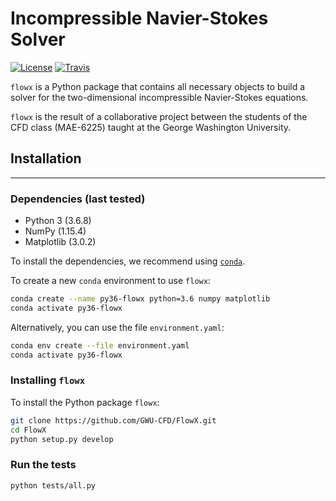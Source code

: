 # Incompressible Navier-Stokes Solver

[![License](https://img.shields.io/badge/License-BSD%203--Clause-blue.svg)](https://github.com/Balaras-Group/flowX/raw/master/LICENSE)
[![Travis](https://img.shields.io/travis/com/Balaras-Group/flowX/develop.svg?style=flat-square&logo=travis)](https://travis-ci.com/Balaras-Group/flowX)

`flowx` is a Python package that contains all necessary objects to build a solver for the two-dimensional incompressible Navier-Stokes equations.

`flowx` is the result of a collaborative project between the students of the CFD class (MAE-6225) taught at the George Washington University.

## Installation

---

### Dependencies (last tested)

* Python 3 (3.6.8)
* NumPy (1.15.4)
* Matplotlib (3.0.2)

To install the dependencies, we recommend using [`conda`](https://www.anaconda.com/distribution/).

To create a new `conda` environment to use `flowx`:

```bash
conda create --name py36-flowx python=3.6 numpy matplotlib
conda activate py36-flowx
```

Alternatively, you can use the file `environment.yaml`:

```bash
conda env create --file environment.yaml
conda activate py36-flowx
```

### Installing `flowx`

To install the Python package `flowx`:

```bash
git clone https://github.com/GWU-CFD/FlowX.git
cd FlowX
python setup.py develop
```

### Run the tests

```bash
python tests/all.py
```

